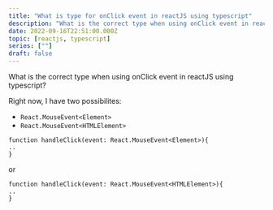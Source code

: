 ```yaml
---
title: "What is type for onClick event in reactJS using typescript"
description: "What is the correct type when using onClick event in reactJS using typescript"
date: 2022-09-16T22:51:00.000Z
topic: [reactjs, typescript]
series: [""]
draft: false
---
```

What is the correct type when using onClick event in reactJS using typescript?

Right now, I have two possibilites:
- `React.MouseEvent<Element>`
- `React.MouseEvent<HTMLElement>`
```
function handleClick(event: React.MouseEvent<Element>){
..
}
```

or

```
function handleClick(event: React.MouseEvent<HTMLElement>){
..
}

